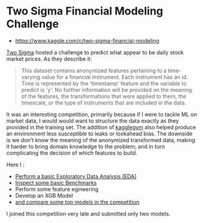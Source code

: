 # Two Sigma Financial Modeling Challenge

- https://www.kaggle.com/c/two-sigma-financial-modeling

<a href='https://www.twosigma.com/'>Two Sigma</a> hosted a challenge to predict what appear to be daily stock market prices. As they describe it:

> This dataset contains anonymized features pertaining to a time-varying
> value for a financial instrument. Each instrument has an id. Time is
> represented by the 'timestamp' feature and the variable to predict is
> 'y'. No further information will be provided on the meaning of the
> features, the transformations that were applied to them, the
> timescale, or the type of instruments that are included in the data.

It was an interesting competition, primarily because if I were to
tackle ML on market data, I would would want to structure the data
exactly as they provided in the training set.  The addition of <a
href='https://github.com/Giqles/kagglegym'>kagglegym</a> also helped
produce an environment less susceptible to leaks or lookahead bias.
The downside is we don't know the meaning of the anonymized
transformed data, making it harder to bring domain knowledge to the
problem; and in turn complicating the decision of which features to
build.

Here I :
- [Perform a basic Exploratory Data Analysis (EDA)](https://github.com/paulperry/kaggle/blob/master/two-sigma-financial-modeling/models/2Sigma_EDA.ipynb)
- [Inspect some basic Benchmarks](https://github.com/paulperry/kaggle/blob/master/two-sigma-financial-modeling/models/2Sigma_Benchmarks.ipynb)
- Perform some feature egineering
- Develop an XGB Model
- [and compare some top models in the competition](https://github.com/paulperry/kaggle/blob/master/two-sigma-financial-modeling/models/other_models.ipynb)

I joined this competition very late and submitted only two models.




